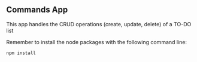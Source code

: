 ## Commands App

This app handles the CRUD operations (create, update, delete) of a TO-DO list

Remember to install the node packages with the following command line:

```
npm install
```